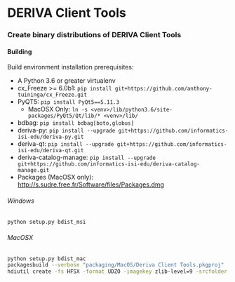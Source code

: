 # DERIVA Client Tools

### Create binary distributions of DERIVA Client Tools

#### Building

Build environment installation prerequisites:

* A Python 3.6 or greater virtualenv
* cx_Freeze >= 6.0b1: `pip install git+https://github.com/anthony-tuininga/cx_Freeze.git`
* PyQT5: `pip install PyQt5==5.11.3`
    * MacOSX Only: `ln -s <venv>/lib/python3.6/site-packages/PyQt5/Qt/lib/* <venv>/lib/`
* bdbag: `pip install bdbag[boto,globus]`
* deriva-py: `pip install --upgrade git+https://github.com/informatics-isi-edu/deriva-py.git`
* deriva-qt: `pip install --upgrade git+https://github.com/informatics-isi-edu/deriva-qt.git`
* deriva-catalog-manage: `pip install --upgrade git+https://github.com/informatics-isi-edu/deriva-catalog-manage.git`
* Packages (MacOSX only): http://s.sudre.free.fr/Software/files/Packages.dmg

###### Windows

```sh
python setup.py bdist_msi
```

###### MacOSX

```sh
python setup.py bdist_mac
packagesbuild --verbose "packaging/MacOS/Deriva Client Tools.pkgproj"
hdiutil create -fs HFSX -format UDZO -imagekey zlib-level=9 -srcfolder "./build/Deriva Client Tools.mpkg" -volname "DERIVA Client Tools-0.1.0" "./build/DERIVA-Client-Tools-0.1.0-osx"
```